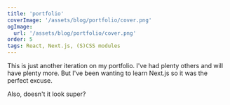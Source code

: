 ```yaml
---
title: 'portfolio'
coverImage: '/assets/blog/portfolio/cover.png'
ogImage:
  url: '/assets/blog/portfolio/cover.png'
order: 5
tags: React, Next.js, (S)CSS modules
---
```


This is just another iteration on my portfolio. I've had plenty others and will have plenty more. But I've been wanting to learn Next.js so it was the perfect excuse.

Also, doesn't it look super?
